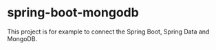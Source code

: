 # spring-boot-mongodb </br>

This project is for example to connect the Spring Boot, Spring Data and MongoDB.
